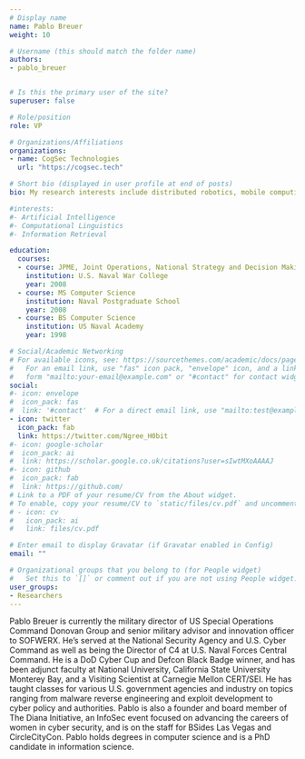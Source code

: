 ```yaml
---
# Display name
name: Pablo Breuer
weight: 10

# Username (this should match the folder name)
authors:
- pablo_breuer


# Is this the primary user of the site?
superuser: false

# Role/position
role: VP

# Organizations/Affiliations
organizations:
- name: CogSec Technologies
  url: "https://cogsec.tech"

# Short bio (displayed in user profile at end of posts)
bio: My research interests include distributed robotics, mobile computing and programmable matter.

#interests:
#- Artificial Intelligence
#- Computational Linguistics
#- Information Retrieval

education:
  courses:
  - course: JPME, Joint Operations, National Strategy and Decision Making, Strategy and Policy
    institution: U.S. Naval War College
    year: 2008
  - course: MS Computer Science
    institution: Naval Postgraduate School
    year: 2008
  - course: BS Computer Science
    institution: US Naval Academy
    year: 1998

# Social/Academic Networking
# For available icons, see: https://sourcethemes.com/academic/docs/page-builder/#icons
#   For an email link, use "fas" icon pack, "envelope" icon, and a link in the
#   form "mailto:your-email@example.com" or "#contact" for contact widget.
social:
#- icon: envelope
#  icon_pack: fas
#  link: '#contact'  # For a direct email link, use "mailto:test@example.org".
- icon: twitter
  icon_pack: fab
  link: https://twitter.com/Ngree_H0bit
#- icon: google-scholar
#  icon_pack: ai
#  link: https://scholar.google.co.uk/citations?user=sIwtMXoAAAAJ
#- icon: github
#  icon_pack: fab
#  link: https://github.com/
# Link to a PDF of your resume/CV from the About widget.
# To enable, copy your resume/CV to `static/files/cv.pdf` and uncomment the lines below.
# - icon: cv
#   icon_pack: ai
#   link: files/cv.pdf

# Enter email to display Gravatar (if Gravatar enabled in Config)
email: ""

# Organizational groups that you belong to (for People widget)
#   Set this to `[]` or comment out if you are not using People widget.
user_groups:
- Researchers
---
```


Pablo Breuer is currently the military director of US Special Operations Command Donovan Group and senior military advisor and innovation officer to SOFWERX. He’s served at the National Security Agency and U.S. Cyber Command as well as being the Director of C4 at U.S. Naval Forces Central Command. He is a DoD Cyber Cup and Defcon Black Badge winner, and has been adjunct faculty at National University, California State University Monterey Bay, and a Visiting Scientist at Carnegie Mellon CERT/SEI. He has taught classes for various U.S. government agencies and industry on topics ranging from malware reverse engineering and exploit development to cyber policy and authorities. Pablo is also a founder and board member of The Diana Initiative, an InfoSec event focused on advancing the careers of women in cyber security, and is on the staff for BSides Las Vegas and CircleCityCon. Pablo holds degrees in computer science and is a PhD candidate in information science.
